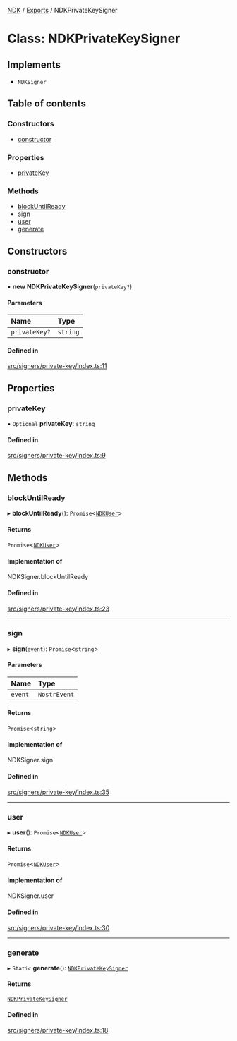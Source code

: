 [NDK](../README.md) / [Exports](../modules.md) / NDKPrivateKeySigner

# Class: NDKPrivateKeySigner

## Implements

- `NDKSigner`

## Table of contents

### Constructors

- [constructor](NDKPrivateKeySigner.md#constructor)

### Properties

- [privateKey](NDKPrivateKeySigner.md#privatekey)

### Methods

- [blockUntilReady](NDKPrivateKeySigner.md#blockuntilready)
- [sign](NDKPrivateKeySigner.md#sign)
- [user](NDKPrivateKeySigner.md#user)
- [generate](NDKPrivateKeySigner.md#generate)

## Constructors

### constructor

• **new NDKPrivateKeySigner**(`privateKey?`)

#### Parameters

| Name | Type |
| :------ | :------ |
| `privateKey?` | `string` |

#### Defined in

[src/signers/private-key/index.ts:11](https://github.com/nostr-dev-kit/ndk/blob/2bb66fa/src/signers/private-key/index.ts#L11)

## Properties

### privateKey

• `Optional` **privateKey**: `string`

#### Defined in

[src/signers/private-key/index.ts:9](https://github.com/nostr-dev-kit/ndk/blob/2bb66fa/src/signers/private-key/index.ts#L9)

## Methods

### blockUntilReady

▸ **blockUntilReady**(): `Promise`<[`NDKUser`](NDKUser.md)\>

#### Returns

`Promise`<[`NDKUser`](NDKUser.md)\>

#### Implementation of

NDKSigner.blockUntilReady

#### Defined in

[src/signers/private-key/index.ts:23](https://github.com/nostr-dev-kit/ndk/blob/2bb66fa/src/signers/private-key/index.ts#L23)

___

### sign

▸ **sign**(`event`): `Promise`<`string`\>

#### Parameters

| Name | Type |
| :------ | :------ |
| `event` | `NostrEvent` |

#### Returns

`Promise`<`string`\>

#### Implementation of

NDKSigner.sign

#### Defined in

[src/signers/private-key/index.ts:35](https://github.com/nostr-dev-kit/ndk/blob/2bb66fa/src/signers/private-key/index.ts#L35)

___

### user

▸ **user**(): `Promise`<[`NDKUser`](NDKUser.md)\>

#### Returns

`Promise`<[`NDKUser`](NDKUser.md)\>

#### Implementation of

NDKSigner.user

#### Defined in

[src/signers/private-key/index.ts:30](https://github.com/nostr-dev-kit/ndk/blob/2bb66fa/src/signers/private-key/index.ts#L30)

___

### generate

▸ `Static` **generate**(): [`NDKPrivateKeySigner`](NDKPrivateKeySigner.md)

#### Returns

[`NDKPrivateKeySigner`](NDKPrivateKeySigner.md)

#### Defined in

[src/signers/private-key/index.ts:18](https://github.com/nostr-dev-kit/ndk/blob/2bb66fa/src/signers/private-key/index.ts#L18)
